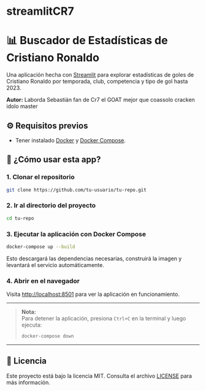 # streamlitCR7
# 📊 Buscador de Estadísticas de Cristiano Ronaldo

Una aplicación hecha con [Streamlit](https://streamlit.io) para explorar estadísticas de goles de Cristiano Ronaldo por temporada, club, competencia y tipo de gol hasta 2023.

**Autor:** Laborda Sebastián fan de Cr7 el GOAT mejor que coassolo cracken idolo master

## ⚙️ Requisitos previos

- Tener instalado [Docker](https://docs.docker.com/get-docker/) y [Docker Compose](https://docs.docker.com/compose/).

## 🚀 ¿Cómo usar esta app?

### 1. Clonar el repositorio
```bash
git clone https://github.com/tu-usuario/tu-repo.git
```

### 2. Ir al directorio del proyecto
```bash
cd tu-repo
```

### 3. Ejecutar la aplicación con Docker Compose
```bash
docker-compose up --build
```

Esto descargará las dependencias necesarias, construirá la imagen y levantará el servicio automáticamente.

### 4. Abrir en el navegador

Visita [http://localhost:8501](http://localhost:8501) para ver la aplicación en funcionamiento.

---

> **Nota:**  
> Para detener la aplicación, presiona `Ctrl+C` en la terminal y luego ejecuta:
> ```bash
> docker-compose down
> ```

---

## 📄 Licencia

Este proyecto está bajo la licencia MIT. Consulta el archivo [LICENSE](LICENSE) para más información.

